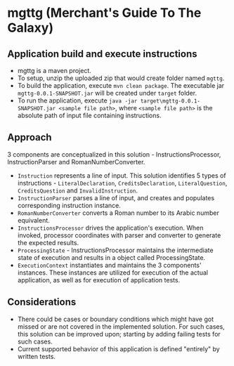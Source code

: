 # mgttg (Merchant's Guide To The Galaxy)

## Application build and execute instructions

 - mgttg is a maven project.
 - To setup, unzip the uploaded zip that would create folder named `mgttg`.
 - To build the application, execute `mvn clean package`. The executable jar `mgttg-0.0.1-SNAPSHOT.jar` will be created under `target` folder.
 - To run the application, execute `java -jar target\mgttg-0.0.1-SNAPSHOT.jar <sample file path>`, where `<sample file path>` is the absolute path of input file containing instructions.

## Approach

3 components are conceptualized in this solution - InstructionsProcessor, InstructionParser and RomanNumberConverter.
 
 - `Instruction` represents a line of input. This solution identifies 5 types of instructions - `LiteralDeclaration`, `CreditsDeclaration`, `LiteralQuestion`, `CreditsQuestion` and `InvalidInstruction`.
 - `InstructionParser` parses a line of input, and creates and populates corresponding instruction instance.
 - `RomanNumberConverter` converts a Roman number to its Arabic number equivalent.
 - `InstructionsProcessor` drives the application's execution. When invoked, processor coordinates with parser and converter to generate the expected results. 
 - `ProcessingState` - InstructionsProcessor maintains the intermediate state of execution and results in a object called ProcessingState.
 - `ExecutionContext` instantiates and maintains the 3 components' instances. These instances are utilized for execution of the actual application, as well as for execution of application tests.

## Considerations

 - There could be cases or boundary conditions which might have got missed or are not covered in the implemented solution. For such cases, this solution can be improved upon; starting by adding failing tests for such cases. 
 - Current supported behavior of this application is defined "entirely" by written tests.
 